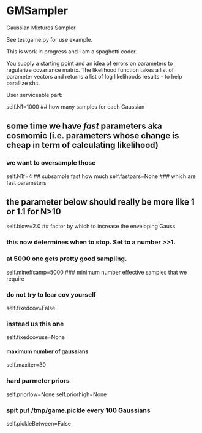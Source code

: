GMSampler
=========

Gaussian Mixtures Sampler

See testgame.py for use example.

This is work in progress and I am a spaghetti coder.

You supply a starting point and an idea of errors on parameters to regularize covariance matrix.
The likelihood function takes a list of parameter vectors and returns a list of log likelihoods results - to help parallize shit.

User serviceable part:
  
self.N1=1000 ## how many samples for each Gaussian

## some time we have *fast* parameters aka cosmomic (i.e. parameters whose change is cheap in term of calculating likelihood)
### we want to oversample those
self.N1f=4 ## subsample fast how much
self.fastpars=None ### which are fast parameters

## the parameter below should really be more like 1 or 1.1 for N>10
self.blow=2.0 ## factor by which to increase the enveloping Gauss

### this now determines when to stop. Set to a number >>1.
### at 5000 one gets pretty good sampling.
self.mineffsamp=5000 ### minimum number effective samples that we require

### do not try to lear cov yourself
self.fixedcov=False
### instead us this one
self.fixedcovuse=None

#### maximum number of gaussians
self.maxiter=30

### hard parmeter priors
self.priorlow=None
self.priorhigh=None

### spit put /tmp/game.pickle every 100 Gaussians
self.pickleBetween=False
